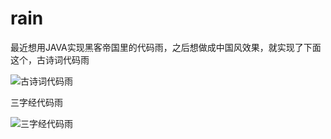 # rain

最近想用JAVA实现黑客帝国里的代码雨，之后想做成中国风效果，就实现了下面这个，古诗词代码雨

![古诗词代码雨](https://github.com/malaoshi/rain/raw/master/fib9x-col6w.gif)

三字经代码雨

![三字经代码雨](https://github.com/malaoshi/rain/blob/master/gdmby-49e8p.gif)

